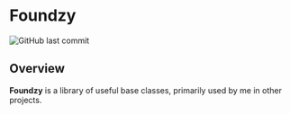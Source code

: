 # Foundzy

![GitHub last commit](https://img.shields.io/github/last-commit/gaberabreu/dotnet-foundzy?style=for-the-badge)

## Overview

**Foundzy** is a library of useful base classes, primarily used by me in other projects.
